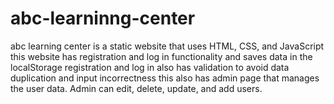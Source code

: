 # abc-learninng-center

abc learning center is a static website that uses HTML, CSS, and JavaScript
this website has registration  and log in functionality and saves data in the localStorage
registration and log in also has validation to avoid data duplication and input incorrectness
this also has admin page that manages the user data. Admin can edit, delete, update, and add users.

